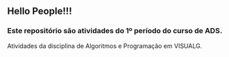 ## Hello People!!! ## 


### Este repositório são atividades do 1º período do curso de ADS. ###
Atividades da disciplina de Algoritmos e Programação em VISUALG.
